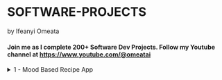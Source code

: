 # SOFTWARE-PROJECTS
by Ifeanyi Omeata

#### Join me as I complete 200+ Software Dev Projects. Follow my Youtube channel at https://www.youtube.com/@omeatai

<details>
  <summary>1 - Mood Based Recipe App</summary>

###

<a href=""><img src="https://github.com/user-attachments/assets/d7e5c842-be28-484c-8efb-fd8f02808ff1" width="720" height="400" /></a>

###

<img src="https://github.com/user-attachments/assets/c6590199-2969-4244-8347-da1c1c39da09" width="920" height="520" />

# 1 - Mood Based Recipe App ✅

## **Overview**

- [ ] Create a web application that recommends recipes based on user's mood
- [ ] Use Express.js for the backend server
- [ ] Implement SQLite for recipe storage
- [ ] Build a responsive frontend with Tailwind CSS
- [ ] Allow users to get new recipe suggestions for their selected mood

## **Task 1: Sign in to AWS Management Console**

- [ ] Click on **Open Console** to access AWS Console.
- [ ] Set the default region to **US East (N. Virginia) us-east-1**.

## **Task 2: Creating a Security Group for the Load Balancer**

- [ ] Navigate to **EC2 Dashboard** → **Security Groups**.
- [ ] Click **Create security group** and configure:
  - **Name:** `LoadBalancer-SG`
  - **Description:** `Security group for the Load balancer`
  - **VPC:** Leave as default
- [ ] Add **Inbound Rules**:
  - **Type:** `HTTP`, **Protocol:** `TCP`, **Port range:** `80`, **Source:** `0.0.0.0/0`
- [ ] Click **Create**.

## **Task 3: Steps to Create the Web Servers**

- [ ] Navigate to **Instances** → **Launch instance**.
- [ ] Configure `webserver-A`:
  - **AMI:** Amazon Linux 2
  - **Instance Type:** `t2.micro`
  - **Key Pair:** Create `myKey`
  - **Network Settings:** Auto-assign public IP: `Enable`
  - **Create Security Group:** `webserver-SG`
    - **HTTP** from `LoadBalancer-SG`
    - **SSH** from Anywhere
- [ ] Add **User Data** for `webserver-A`:
  ```bash
  #!/bin/bash
  sudo su
  yum update -y
  yum install -y httpd
  systemctl start httpd
  systemctl enable httpd
  echo "Response coming from server A" > /var/www/html/index.html
  ```
- [ ] Launch `webserver-A`.
- [ ] Repeat for `webserver-B` with:
  ```bash
  #!/bin/bash
  sudo su
  yum update -y
  yum install -y httpd
  systemctl start httpd
  systemctl enable httpd
  echo "Response coming from server B" > /var/www/html/index.html
  ```
- [ ] Ensure both instances are running in EC2 Dashboard.

## **Task 4: Creating a Load Balancer**

- [ ] Navigate to **Target Groups** → Click **Create target group**.
- [ ] Configure Target Group:
  - **Name:** `web-server-TG`
  - **Health Check Path:** `/index.html`
- [ ] Register both instances and create the target group.
- [ ] Navigate to **Load Balancers** → Click **Create load balancer**.
- [ ] Configure Application Load Balancer:
  - **Name:** `Web-server-LB`
  - **Scheme:** `Internet-facing`
  - **IP** Address Type: `IPv4`
  - **Security Group:** `LoadBalancer-SG`
  - **Listeners:** HTTP, Port `80`, Forward to `web-server-TG`
- [ ] Click **Create load balancer**.

## **Task 5: Create a Bastion Host Server**

- [ ] Navigate to **Instances** → **Launch instance**.
- [ ] Configure `bastion-server`:
  - **AMI:** Amazon Linux 2
  - **Instance Type:** `t2.micro`
  - **Key Pair:** Choose `myKey`
  - **Network Settings:** Auto-assign public IP: `Enable`
  - **Create Security Group:** `bastion-SG`
    - **SSH** from Anywhere
- [ ] Launch `bastion-server`.

## **Task 6: Testing the Load Balancer**

- [ ] Navigate to **Load Balancers** and copy DNS name from **Web-server-LB**.
- [ ] Paste the DNS name in a browser to confirm round-robin response from `server A` and `server B`.
- [ ] Also SSH into the Bastion-server and use curl to send a GET request to the DNS name to confirm round-robin response from `server A` and `server B`.

## **Task 7: Block All other IPs with Security Group: Only Allow specific IP or Group of IPs**

- [ ] Navigate to **Security Group** in **EC2 (Compute)**.
- [ ] Change the InBound rule of the Load Balancer Security Group from All IPs (0.0.0.0/0) to `Public IP of Bastion Host` or `Your IP address`.
- [ ] Navigate to **Load Balancers** and copy again the DNS name from **Web-server-LB**.
- [ ] Paste the DNS name in a browser to confirm round-robin response from `server A` and `server B` is NOT working anymore.
- [ ] SSH into the Bastion-server and use curl to send a GET request to the DNS name to confirm round-robin response from `server A` and `server B` is still working.

## **Task 8: Creating an IP Set**

- [ ] Navigate to **WAF & Shield** → **IP Sets**.
- [ ] Click **Create IP sets** and configure:
  - **Name:** `MyIPset`
  - **Description:** `IP set to block my public IP`
  - **Region:** `US EAST (N. Virginia)`
  - **IP Version:** `IPv4`
  - **IP address:** The Public IP of the Bastion Host or Your `Public IP/32`
- [ ] Click **Create IP set**.

## **Task 9: Creating a Web ACL**

- [ ] Navigate to **WAF dashboard** → **Web ACLs** → Click **Create web ACL**.
- [ ] Configure:
  - **Resource type:** `Regional resources`
  - **Region:** `US EAST (N. Virginia)`
  - **Name:** `MywebACL`
- [ ] Associate **ALB** by Add **AWS resources**.
- [ ] Under **Rules**, **Add rule**:
  - **Rule type:** `IP set`
  - **Name:** `MywebACL-rule`
  - **IP set:** `MyIPset`
  - **Action:** `Block`
- [ ] Click **Create web ACL**.

## **Task 10: Testing the Working of the WAF**

- [ ] Attempt to access ALB DNS name using Curl from Bastion Host.
- [ ] Expect a **403 Forbidden error** showing WAF is functioning.

## **Task 11: Unblocking the IP**

- [ ] Navigate to **WAF & Shield** → **IP Sets** → `MyIPset`.
- [ ] Delete your public IP from the set.
- [ ] Wait, and then retry accessing the ALB DNS name.
- [ ] Confirm access is again available from Bastion Host.

## **Conclusion**

✅ Successfully blocked and managed web traffic using AWS WAF and Security Group! 🎉

</details>


